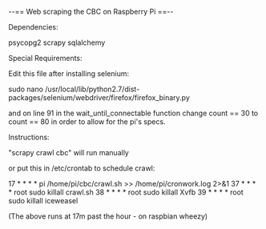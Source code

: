 --== Web scraping the CBC on Raspberry Pi ==--

Dependencies:

psycopg2
scrapy
sqlalchemy

Special Requirements:

Edit this file after installing selenium:

sudo nano /usr/local/lib/python2.7/dist-packages/selenium/webdriver/firefox/firefox_binary.py

and on line 91 in the wait_until_connectable function change count == 30 to count == 80 in order to allow for the pi's specs.

Instructions:

"scrapy crawl cbc" will run manually

or put this in /etc/crontab to schedule crawl:

17 * * * * pi /home/pi/cbc/crawl.sh >> /home/pi/cronwork.log 2>&1
37 * * * * root sudo killall crawl.sh
38 * * * * root sudo killall Xvfb
39 * * * * root sudo killall iceweasel

(The above runs at 17m past the hour - on raspbian wheezy)
